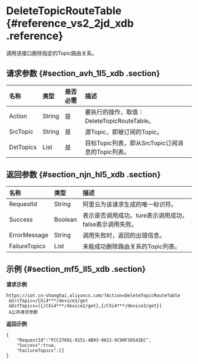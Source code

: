 # DeleteTopicRouteTable {#reference_vs2_2jd_xdb .reference}

调用该接口删除指定的Topic路由关系。

## 请求参数 {#section_avh_1l5_xdb .section}

|名称|类型|是否必需|描述|
|:-|:-|:---|:-|
|Action|String|是|要执行的操作，取值：DeleteTopicRouteTable。|
|SrcTopic|String|是|源Topic，即被订阅的Topic。|
|DstTopics|List|是|目标Topic列表，即从SrcTopic订阅消息的Topic列表。|

## 返回参数 {#section_njn_hl5_xdb .section}

|名称|类型|描述|
|:-|:-|:-|
|RequestId|String|阿里云为该请求生成的唯一标识符。|
|Success|Boolean|表示是否调用成功。ture表示调用成功，false表示调用失败。|
|ErrorMessage|String|调用失败时，返回的出错信息。|
|FailureTopics|List|未能成功删除路由关系的Topic列表。|

## 示例 {#section_mf5_ll5_xdb .section}

**请求示例**

```
https://iot.cn-shanghai.aliyuncs.com/?Action=DeleteTopicRouteTable
 &SrcTopic=/CXi4***/device1/get
 &DstTopics=[{/CXi4***/device2/get},{/CXi4***/device3/get}]
 &公共请求参数
```

**返回示例**

```
{
    "RequestId":"FCC27691-9151-4B93-9622-9C90F30542EC",
    "Success":true,
    "FailureTopics":[]
}
```

